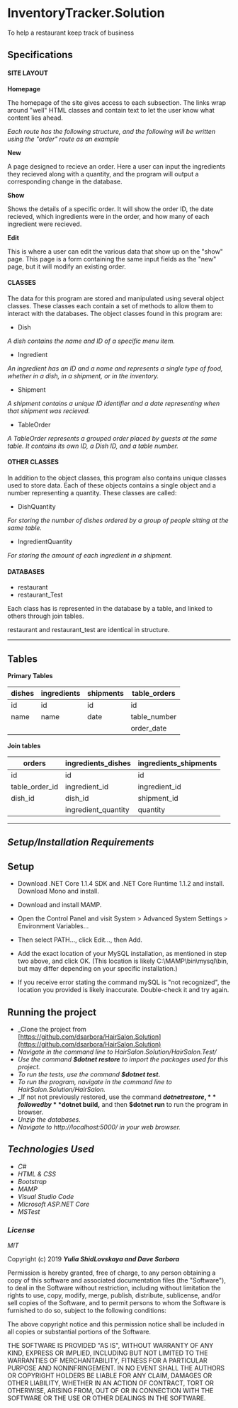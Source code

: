 # InventoryTracker.Solution
To help a restaurant keep track of business

## Specifications

#### SITE LAYOUT

**Homepage**

The homepage of the site gives access to each subsection. The links wrap around "well" HTML classes and contain text to let the user know what content lies ahead.

_Each route has the following structure, and the following will be written using the "order" route as an example_

**New**

A page designed to recieve an order. Here a user can input the ingredients they recieved along with a quantity, and the program will output a corresponding change in the database.

**Show**

Shows the details of a specific order. It will show the order ID, the date recieved, which ingredients were in the order, and how many of each ingredient were recieved.

**Edit**

This is where a user can edit the various data that show up on the "show" page. This page is a form containing the same input fields as the "new" page, but it will modify an existing order.


#### CLASSES

The data for this program are stored and manipulated using several object classes. These classes each contain a set of methods to allow them to interact with the databases. The object classes found in this program are:

* Dish

_A dish contains the name and ID of a specific menu item._

* Ingredient

_An ingredient has an ID and a name and represents a single type of food, whether in a dish, in a shipment, or in the inventory._

* Shipment

_A shipment contains a unique ID identifier and a date representing when that shipment was recieved._

* TableOrder

_A TableOrder represents a grouped order placed by guests at the same table. It contains its own ID, a Dish ID, and a table number._

#### OTHER CLASSES

In addition to the object classes, this program also contains unique classes used to store data. Each of these objects contains a single object and a number representing a quantity. These classes are called:

* DishQuantity

_For storing the number of dishes ordered by a group of people sitting at the same table._

* IngredientQuantity

_For storing the amount of each ingredient in a shipment._

#### DATABASES

* restaurant
* restaurant_Test

Each class has is represented in the database by a table, and linked to others through join tables.

restaurant and restaurant_test are identical in structure.


----
## Tables
**Primary Tables**

|dishes|ingredients|shipments|table_orders|
|------|-----------|---------|------------|
|id    |id         |id       |id          |
|name  |name       |date     |table_number|
|      |           |         |order_date  |

**Join tables**

|orders|ingredients_dishes|ingredients_shipments|
|------|------------------|---------------------|
|id    |id                |id                   |
|table_order_id|ingredient_id|ingredient_id     | 
|dish_id|dish_id          |shipment_id          |
|      |ingredient_quantity|quantity


-----

## _Setup/Installation Requirements_
**Setup**
----
* Download .NET Core 1.1.4 SDK and .NET Core Runtime 1.1.2 and install.
Download Mono and install.

* Download and install MAMP.

* Open the Control Panel and visit System > Advanced System Settings > Environment Variables...

* Then select PATH..., click Edit..., then Add.

* Add the exact location of your MySQL installation, as mentioned in step two above, and click OK. (This location is likely C:\MAMP\bin\mysql\bin, but may differ depending on your specific installation.)

* If you receive error stating the command mySQL is "not recognized", the location you provided is likely inaccurate. Double-check it and try again.

**Running the project**
----

* _Clone the project from [https://github.com/dsarbora/HairSalon.Solution](https://github.com/dsarbora/HairSalon.Solution)
* _Navigate in the command line to HairSalon.Solution/HairSalon.Test/_
* _Use the command **$dotnet restore** to import the packages used for this project._
* _To run the tests, use the command **$dotnet test.**_
* _To run the program, navigate in the command line to HairSalon.Solution/HairSalon._
* _If not not previously restored, use the command **$dotnet restore,** followed by **$dotnet build,** and then **$dotnet run** to run the program in browser.
* _Unzip the databases._
* _Navigate to http://localhost:5000/ in your web browser._
## _Technologies Used_
* _C#_
* _HTML & CSS_
* _Bootstrap_
* _MAMP_
* _Visual Studio Code_
* _Microsoft ASP.NET Core_
* _MSTest_

### _License_

*MIT*

Copyright (c) 2019 **_Yulia ShidLovskaya and Dave Sarbora_**

Permission is hereby granted, free of charge, to any person obtaining a copy of this software and associated documentation files (the "Software"), to deal in the Software without restriction, including without limitation the rights to use, copy, modify, merge, publish, distribute, sublicense, and/or sell copies of the Software, and to permit persons to whom the Software is furnished to do so, subject to the following conditions:

The above copyright notice and this permission notice shall be included in all copies or substantial portions of the Software.

THE SOFTWARE IS PROVIDED "AS IS", WITHOUT WARRANTY OF ANY KIND, EXPRESS OR IMPLIED, INCLUDING BUT NOT LIMITED TO THE WARRANTIES OF MERCHANTABILITY, FITNESS FOR A PARTICULAR PURPOSE AND NONINFRINGEMENT. IN NO EVENT SHALL THE AUTHORS OR COPYRIGHT HOLDERS BE LIABLE FOR ANY CLAIM, DAMAGES OR OTHER LIABILITY, WHETHER IN AN ACTION OF CONTRACT, TORT OR OTHERWISE, ARISING FROM, OUT OF OR IN CONNECTION WITH THE SOFTWARE OR THE USE OR OTHER DEALINGS IN THE SOFTWARE.